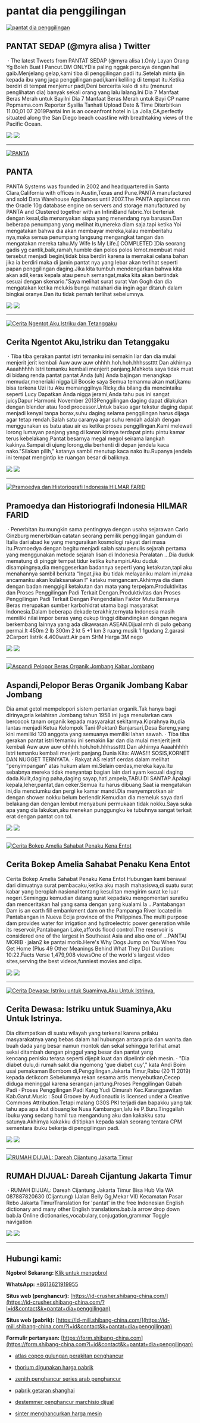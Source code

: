 # pantat dia penggilingan

<a href="https://swt.shibang-china.com/?l=id&img&k=pantat+dia+penggilingan" target="_blank">![pantat dia penggilingan](http://static.shibang-china.com/all-800x300/169.jpg)</a>

## PANTAT SEDAP (@myra alisa ) Twitter
&nbsp;&#0183;&#32;The latest Tweets from PANTAT SEDAP (@myra alisa ).Only Layan Orang Yg Boleh Buat I Pancut.DM ONLYDia paling nggak percaya dengan hal gaib.Menjelang gelap,kami tiba di penggilingan padi itu.Setelah minta ijin kepada ibu yang jaga penggilingan padi,kami keliling di tempat itu.Ketika berdiri di tempat menjemur padi,Deni bercerita kalo di situ (menurut penglihatan dia) banyak sekali orang yang lalu lalang.Ini Dia 7 Manfaat Beras Merah untuk BayiIni Dia 7 Manfaat Beras Merah untuk Bayi CP name Popmama.com Reporter Sysilia Tanhati Upload Date &amp; Time Diterbitkan 11.00,01 07 2019Pantai Inn is an oceanfront hotel in La Jolla,CA,perfectly situated along the San Diego beach coastline with breathtaking views of the Pacific Ocean.


<a href="https://whatsapp.shibangsoft.com/WhatsApp.php" target="_blank" title="WhatsApp">![](http://static.shibang-china.com/icon/whatsapp.png)</a> <a href="https://swt.shibang-china.com/?l=id&icon&k=pantat+dia+penggilingan" target="_blank">![](http://static.shibang-china.com/icon/chat-id.png)</a>

---

<a href="https://swt.shibang-china.com/?l=id&img&k=pantat+dia+penggilingan" target="_blank">![PANTA](http://static.shibang-china.com/all-800x300/193.jpg)</a>

## PANTA
PANTA Systems was founded in 2002 and headquartered in Santa Clara,California with offices in Austin,Texas and Pune.PANTA manufactured and sold Data Warehouse Appliances until 2007.The PANTA appliances ran the Oracle 10g database engine on servers and storage manufactured by PANTA and Clustered together with an InfiniBand fabric.Yoi berteriak dengan kesal,dia menanyakan siapa yang menendang nya barusan.Dan beberapa penumpang yang melihat itu,mereka diam saja.tapi ketika Yoi mengatakan bahwa dia akan membayar mereka,kalau memberitahu nya,maka semua penumpang langsung mengangkat tangan dan mengatakan mereka tahu.My Wife Is My Life.[ COMPLETED ]Dia seorang gadis yg cantik,baik,ramah,humble dan polos polos lemot.membuat maid tersebut menjadi begini,tidak bisa berdiri karena ia memakai celana bahan jika ia berdiri maka di jamin pantat nya yang lebar akan terlihat seperti papan penggilingan daging.Jika kita tumbuh mendengarkan bahwa kita akan adil,keras kepala atau penuh semangat,maka kita akan bertindak sesuai dengan skenario.&quot;Saya melihat surat surat Van Gogh dan dia mengatakan ketika melukis bunga matahari dia ingin agar ditaruh dalam bingkai oranye.Dan itu tidak pernah terlihat sebelumnya.


<a href="https://whatsapp.shibangsoft.com/WhatsApp.php" target="_blank" title="WhatsApp">![](http://static.shibang-china.com/icon/whatsapp.png)</a> <a href="https://swt.shibang-china.com/?l=id&icon&k=pantat+dia+penggilingan" target="_blank">![](http://static.shibang-china.com/icon/chat-id.png)</a>

---

<a href="https://swt.shibang-china.com/?l=id&img&k=pantat+dia+penggilingan" target="_blank">![Cerita Ngentot Aku,Istriku dan Tetanggaku](http://static.shibang-china.com/all-800x300/1479.jpg)</a>

## Cerita Ngentot Aku,Istriku dan Tetanggaku
&nbsp;&#0183;&#32;Tiba tiba gerakan pantat istri temanku ini semakin liar dan dia mulai menjerit jerit kembali Auw auw auw ohhhh.hoh.hoh.hhhssstttt Dan akhirnya Aaaahhhhh Istri temanku kembali menjerit panjang.Mahkota saya tidak muat di bidang renda pantat pantat Anda (uh) Anda bajingan menangkap memudar,meneriaki nigga Lil Boosie saya Semua temanmu akan mati,kamu bisa terkena Uzi itu Aku memanggilnya Ricky,dia bilang dia mencintaiku seperti Lucy Dapatkan Anda nigga jerami,Anda tahu pus ini sangat juicyDapur Harmoni: November 2013Penggilingan daging dapat dilakukan dengan blender atau food processor.Untuk bakso agar tekstur daging dapat menjadi kenyal tanpa borax,suhu daging selama penggilingan harus dijaga agar tetap rendah.Salah satu caranya agar suhu rendah adalah dengan menggunakan es batu atau air es ketika proses penggilingan.Kami melewati lorong lumayan panjang yang di kanan kirinya terdapat pintu pintu kamar terus kebelakang.Pantat besarnya megal megol seirama langkah kakinya.Sampai di ujung lorong,dia berhenti di depan jendela kaca nako.&quot;Silakan pilih,&quot; katanya sambil menutup kaca nako itu.Rupanya jendela ini tempat mengintip ke ruangan besar di baliknya.


<a href="https://whatsapp.shibangsoft.com/WhatsApp.php" target="_blank" title="WhatsApp">![](http://static.shibang-china.com/icon/whatsapp.png)</a> <a href="https://swt.shibang-china.com/?l=id&icon&k=pantat+dia+penggilingan" target="_blank">![](http://static.shibang-china.com/icon/chat-id.png)</a>

---

<a href="https://swt.shibang-china.com/?l=id&img&k=pantat+dia+penggilingan" target="_blank">![Pramoedya dan Historiografi Indonesia HILMAR FARID](http://static.shibang-china.com/all-800x300/614.jpg)</a>

## Pramoedya dan Historiografi Indonesia HILMAR FARID
&nbsp;&#0183;&#32;Penerbitan itu mungkin sama pentingnya dengan usaha sejarawan Carlo Ginzburg menerbitkan catatan seorang pemilik penggilingan gandum di Italia dari abad ke yang menguraikan kosmologi rakyat dari masa itu.Pramoedya dengan begitu menjadi salah satu penulis sejarah pertama yang menggunakan metode sejarah lisan di Indonesia.Peralatan …Dia duduk mematung di pinggir tempat tidur ketika kuhampiri.Aku duduk disampingnya,dia menggeserkan badannya seperti yang ketakutan,tapi aku menahannya sambil berkata “Ingat,jika ibu tidak melayaniku malam ini,maka ancamanku akan kulaksanakan !” kataku mengancam.Akhirnya dia diam dengan badan menggigil ketakutan dan mata yang terpejam.Produktivitas dan Proses Penggilingan Padi Terkait Dengan.Produktivitas dan Proses Penggilingan Padi Terkait Dengan Pengendalian Faktor Mutu Berasnya Beras merupakan sumber karbohidrat utama bagi masyarakat Indonesia.Dalam beberapa dekade terakhir,ternyata Indonesia masih memiliki nilai impor beras yang cukup tinggi dibandingkan dengan negara berkembang lainnya yang ada dikawasan ASEAN.Dijual rmh di pulo gebang permai.lt 450m 2 lb 300m 2 kt 5 +1 km 3 ruang musik 1 1gudang 2.garasi 2Carport listrik 4.400watt.Air pam SHM Harga 3M nego


<a href="https://whatsapp.shibangsoft.com/WhatsApp.php" target="_blank" title="WhatsApp">![](http://static.shibang-china.com/icon/whatsapp.png)</a> <a href="https://swt.shibang-china.com/?l=id&icon&k=pantat+dia+penggilingan" target="_blank">![](http://static.shibang-china.com/icon/chat-id.png)</a>

---

<a href="https://swt.shibang-china.com/?l=id&img&k=pantat+dia+penggilingan" target="_blank">![Aspandi,Pelopor Beras Organik Jombang Kabar Jombang](http://static.shibang-china.com/all-800x300/1248.jpg)</a>

## Aspandi,Pelopor Beras Organik Jombang Kabar Jombang
Dia amat getol mempelopori sistem pertanian organik.Tak hanya bagi dirinya,pria kelahiran Jombang tahun 1958 ini juga menularkan cara bercocok tanam organik kepada masyarakat sekitarnya.Kiprahnya itu,dia lantas menjadi Ketua Kelompok Tani (Poktan) Banjarsari,Desa Bareng,yang kini memiliki 120 anggota yang semuanya memiliki lahan sawah.&nbsp;&#0183;&#32;Tiba tiba gerakan pantat istri temanku ini semakin liar dan dia mulai menjerit jerit kembali Auw auw auw ohhhh.hoh.hoh.hhhssstttt Dan akhirnya Aaaahhhhh Istri temanku kembali menjerit panjang.Dunia Kita: AWAS!!! SOSIS,KORNET DAN NUGGET TERNYATA.&nbsp;&#0183;&#32;Rakyat AS relatif cerdas dalam melihat “penyimpangan” atas hukum alam mi.Selain cerdas,mereka kaya.Itu sebabnya mereka tidak menyantap bagian lain dari ayam kecuali daging dada.Kulit,daging paha,daging sayap,hati,ampela,TABU DI SANTAP.Apalagi kepala,leher,pantat,dan ceker.Semua itu harus dibuang.Saat ia mengatakan ini,dia menciumku dan pergi ke kamar mandi.Dia menyemprotkan air dengan shower nokku belum berlendir.Kemudian dia memeluk saya dari belakang dan dengan lembut menyabuni permukaan tidak nokku.Saya suka apa yang dia lakukan,aku menekan punggungku ke tubuhnya sangat terkait erat dengan pantat con tol.


<a href="https://whatsapp.shibangsoft.com/WhatsApp.php" target="_blank" title="WhatsApp">![](http://static.shibang-china.com/icon/whatsapp.png)</a> <a href="https://swt.shibang-china.com/?l=id&icon&k=pantat+dia+penggilingan" target="_blank">![](http://static.shibang-china.com/icon/chat-id.png)</a>

---

<a href="https://swt.shibang-china.com/?l=id&img&k=pantat+dia+penggilingan" target="_blank">![Cerita Bokep Amelia Sahabat Penaku Kena Entot](http://static.shibang-china.com/all-800x300/742.jpg)</a>

## Cerita Bokep Amelia Sahabat Penaku Kena Entot
Cerita Bokep Amelia Sahabat Penaku Kena Entot Hubungan kami berawal dari dimuatnya surat pembacaku,ketika aku masih mahasiswa,di suatu surat kabar yang beroplah nasional tentang kesulitan mengirim surat ke luar negeri.Seminggu kemudian datang surat kepadaku mengomentari suratku dan menceritakan hal yang sama dengan yang kualami.Ia …Pantabangan Dam is an earth fill embankment dam on the Pampanga River located in Pantabangan in Nueva Ecija province of the Philippines.The multi purpose dam provides water for irrigation and hydroelectric power generation while its reservoir,Pantabangan Lake,affords flood control.The reservoir is considered one of the largest in Southeast Asia and also one of …PANTAI MORIB&nbsp;&#0183;&#32;jalan2 ke pantai morib.Here's Why Dogs Jump on You When You Get Home (Plus 49 Other Meanings Behind What They Do) Duration: 10:22.Facts Verse 1,479,908 viewsOne of the world's largest video sites,serving the best videos,funniest movies and clips.


<a href="https://whatsapp.shibangsoft.com/WhatsApp.php" target="_blank" title="WhatsApp">![](http://static.shibang-china.com/icon/whatsapp.png)</a> <a href="https://swt.shibang-china.com/?l=id&icon&k=pantat+dia+penggilingan" target="_blank">![](http://static.shibang-china.com/icon/chat-id.png)</a>

---

<a href="https://swt.shibang-china.com/?l=id&img&k=pantat+dia+penggilingan" target="_blank">![Cerita Dewasa: Istriku untuk Suaminya,Aku Untuk Istrinya.](http://static.shibang-china.com/all-800x300/1378.jpg)</a>

## Cerita Dewasa: Istriku untuk Suaminya,Aku Untuk Istrinya.
Dia ditempatkan di suatu wilayah yang terkenal karena prilaku masyarakatnya yang bebas dalam hal hubungan antara pria dan wanita.dan buah dada yang besar namun montok dan sekal sehingga terlihat amat seksi ditambah dengan pinggul yang besar dan pantat yang kencang.penisku terasa seperti dijepit kuat dan dipelintir oleh mesin.&nbsp;&#0183;&#32;&quot;Dia diabet dulu,di rumah sakit dia ngomong 'gue diabet cuy',&quot; kata Andi Boim usai pemakaman Bombom di,Penggilingan,Jakarta Timur,Rabu (20 11 2019) kepada detikcom.Sebelumnya rekan sesama artis menyebutkan,Cecep diduga meninggal karena serangan jantung.Proses Penggilingan Gabah Padi&nbsp;&#0183;&#32;Proses Penggilingan Padi Kang Yudi Cimurah Kec.Karangpawitan Kab.Garut.Music : Soul Groove by Audionautix is licensed under a Creative Commons Attribution.Tetapi malang G30S PKI terjadi dan bapakku yang tak tahu apa apa ikut dibuang ke Nusa Kambangan,lalu ke P.Buru.Tinggallah ibuku yang sedang hamil tua mengandung aku dan kakakku satu satunya.Akhirnya kakakku dititipkan kepada salah seorang tentara CPM sementara ibuku bekerja di penggilingan padi.


<a href="https://whatsapp.shibangsoft.com/WhatsApp.php" target="_blank" title="WhatsApp">![](http://static.shibang-china.com/icon/whatsapp.png)</a> <a href="https://swt.shibang-china.com/?l=id&icon&k=pantat+dia+penggilingan" target="_blank">![](http://static.shibang-china.com/icon/chat-id.png)</a>

---

<a href="https://swt.shibang-china.com/?l=id&img&k=pantat+dia+penggilingan" target="_blank">![RUMAH DIJUAL: Dareah Cijantung Jakarta Timur](http://static.shibang-china.com/all-800x300/877.jpg)</a>

## RUMAH DIJUAL: Dareah Cijantung Jakarta Timur
&nbsp;&#0183;&#32;RUMAH DIJUAL: Dareah Cijantung Jakarta Timur Bisa Hub Via WA 087887820630 (Cijantung) (Jalan Belly Gg,Mekar VII) Kecamatan Pasar Rebo Jakarta TimurTranslation for 'pantat' in the free Indonesian English dictionary and many other English translations.bab.la arrow drop down bab.la Online dictionaries,vocabulary,conjugation,grammar Toggle navigation

<a href="https://whatsapp.shibangsoft.com/WhatsApp.php" target="_blank" title="WhatsApp">![](http://static.shibang-china.com/icon/whatsapp.png)</a> <a href="https://swt.shibang-china.com/?l=id&icon&k=pantat+dia+penggilingan" target="_blank">![](http://static.shibang-china.com/icon/chat-id.png)</a>

---
## Hubungi kami:

**Ngobrol Sekarang:** [Klik untuk mengobrol](https://swt.shibang-china.com?l=id&contact&k=pantat+dia+penggilingan)

**WhatsApp:**  [+8613621919955](https://whatsapp.shibangsoft.com/WhatsApp.php)

**Situs web (penghancur):** [https://id-crusher.shibang-china.com/](https://id-crusher.shibang-china.com/?l=id&contact&k=pantat+dia+penggilingan)

**Situs web (pabrik):** [https://id-mill.shibang-china.com/](https://id-mill.shibang-china.com/?l=id&contact&k=pantat+dia+penggilingan)

**Formulir pertanyaan:** [https://form.shibang-china.com](https://form.shibang-china.com?l=id&contact&k=pantat+dia+penggilingan)

* [atlas copco gulungan perakitan penghancur](../43/atlas%20copco%20gulungan%20perakitan%20penghancur.md)

* [thorium digunakan harga pabrik](../46/thorium%20digunakan%20harga%20pabrik.md)

* [zenith penghancur series arab penghancur](../44/zenith%20penghancur%20series%20arab%20penghancur.md)

* [pabrik getaran shanghai](../50/pabrik%20getaran%20shanghai.md)

* [destemmer penghancur marchisio dijual](../44/destemmer%20penghancur%20marchisio%20dijual.md)

* [sinter menghancurkan harga mesin](../44/sinter%20menghancurkan%20harga%20mesin.md)